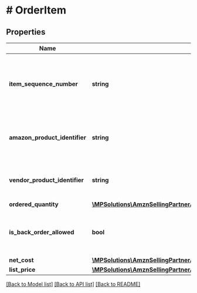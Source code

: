 # # OrderItem

## Properties

Name | Type | Description | Notes
------------ | ------------- | ------------- | -------------
**item_sequence_number** | **string** | Numbering of the item on the purchase order. The first item will be 1, the second 2, and so on. |
**amazon_product_identifier** | **string** | Amazon Standard Identification Number (ASIN) of an item. | [optional]
**vendor_product_identifier** | **string** | The vendor selected product identification of the item. | [optional]
**ordered_quantity** | [**\MPSolutions\AmznSellingPartnerApi\Models\VendorOrders\ItemQuantity**](ItemQuantity.md) |  |
**is_back_order_allowed** | **bool** | When true, we will accept backorder confirmations for this item. |
**net_cost** | [**\MPSolutions\AmznSellingPartnerApi\Models\VendorOrders\Money**](Money.md) |  | [optional]
**list_price** | [**\MPSolutions\AmznSellingPartnerApi\Models\VendorOrders\Money**](Money.md) |  | [optional]

[[Back to Model list]](../../README.md#models) [[Back to API list]](../../README.md#endpoints) [[Back to README]](../../README.md)
